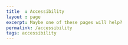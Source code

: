```yaml
---
title  : Accessibility
layout : page
excerpt: Maybe one of these pages will help?
permalink: /accessibility
tags: accessibility
---
```

